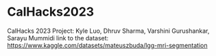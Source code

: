 # CalHacks2023
CalHacks 2023 Project: Kyle Luo, Dhruv Sharma, Varshini Gurushankar, Sarayu Mummidi
link to the dataset: https://www.kaggle.com/datasets/mateuszbuda/lgg-mri-segmentation
